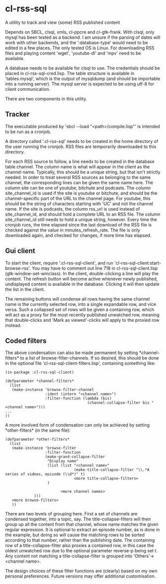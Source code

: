 # cl-rss-sql

A utility to track and view (some) RSS published content

Depends on SBCL, clsql, xmls, cl-ppcre and cl-gtk-frank. With clsql, only mysql has been tested as a backend. I am unsure if the parsing of dates will work with other backends, and the ':database-type' would need to be edited in a few places. The only tested OS is Linux. For downloading RSS files and playing content 'wget', 'youtube-dl' and 'mpv' need to be available.

A database needs to be available for clsql to use. The credentials should be placed in cl-rss-sql-cred.lisp. The table structure is available in 'tables.mysql', which is the output of mysqldump (and should be importable into a running server). The mysql server is expected to be using utf-8 for client communication.

There are two components in this utility.

## Tracker

The executable produced by 'sbcl --load "\<path\>/compile.lisp"' is intended to be run as a cronjob.

A directory called '.cl-rss-sql' needs to be created in the home directory of the user running the cronjob. RSS files are temporarily downloaded to this directory.

For each RSS source to follow, a line needs to be created in the database table channel. The column name is what will appear in the client as the channel name. Typically, this should be a unique string, but that isn't strictly needed. In order to treat several RSS sources as belonging to the same channel, the corresponding lines can be given the same name here. The column site can be one of youtube, bitchute and podcasts. The column site_channel_id is used if the site is youtube or bitchute, and should be the channel-specific part of the URL to the channel page. For youtube, this should be the string of characters starting with 'UC' and not the channel name. If the site is podcasts, the column rss_url is used instead of site_channel_id, and should hold a complete URL to an RSS file. The column site_channel_id still needs to hold a unique string, however. Every time the cronjob runs, the time elapsed since the last download of the RSS file is checked against the value in minutes_refresh_rate. The file is only downloaded again, and checked for changes, if more time has elapsed.

## Gui client

To start the client, require ':cl-rss-sql-client', and run 'cl-rss-sql-client:start-browse-rss'. You may have to comment out line 718 in cl-rss-sql-client.lisp (gtk-window-set-wmclass). In the client, double-clicking a line will play the content. The refresh button will become active whenever newly published, undisplayed content is available in the database. Clicking it will then update the list in the client.

The remaining buttons will condense all rows having the same channel name is the currently selected row, into a single expandable row, and vice versa. Such a collapsed set of rows will be given a containing row, which will act as a proxy for the most recently published unwatched row, meaning that double-clicks and 'Mark as viewed'-clicks will apply to the proxied row instead.

## Coded filters

The above condensation can also be made permanent by setting \*channel-filters\* to a list of browse-filter-channels. If so desired, this should be done in the optional file 'cl-rss-sql-client-filters.lisp', containing something like:

    (in-package :cl-rss-sql-client)

    (defparameter *channel-filters*
      (list
       (make-instance 'browse-filter-channel
                      :ident (intern "<channel name>")
                      :filter-function (lambda (bis)
                                         (channel-collapse-filter bis "<channel name>")))
	...
	))

A more involved form of condensation can only be achieved by setting \*other-filters\* (in the same file):

    (defparameter *other-filters*
      (list
       (make-instance 'browse-filter
                      :filter-function
                      (make-grand-collapse-filter
                       "Display name"
                       (list (list "<channel name>"
                                   (make-title-collapse-filter "\\.*A series of videos, episode (\\d*)" t)
                                   <more title-collapse-filters>
	    		       )
                         
                             <more channel names>
		    	 )))
       <more browse-filters>
       ))

There are two levels of grouping here. First a set of channels are condensed together, into a topic, say. The title-collapse-filters will then group up all the content from that channel, whose name matches the given regular expression. It is optional to extract an episode number, as is done in the example, but doing so will cause the matching rows to be sorted according to that number, rather than the publishing date. The containing row of a title-collapse-filter also proxies a contained row, in this case the oldest unwatched row due to the optional parameter reverse-p being set t. Any content not matching a title-collapse-filter is grouped into 'Others'-\>\<channel name\>.

The design choices of these filter functions are (clearly) based on my own personal preferences. Future versions may offer additional customisation.